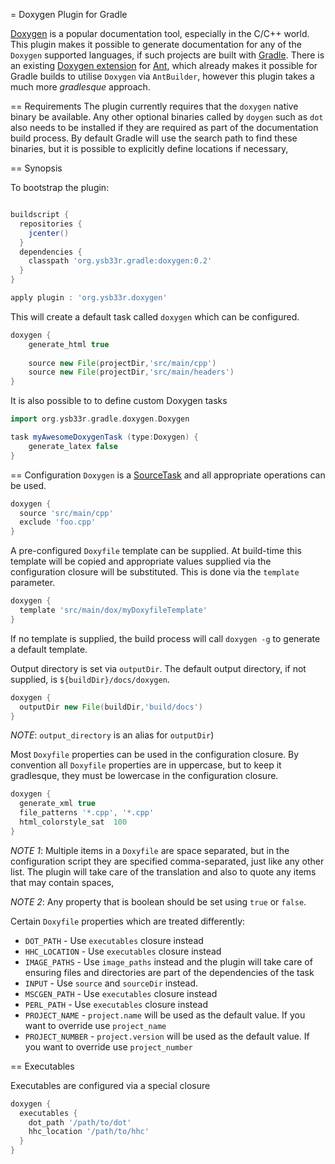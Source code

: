 = Doxygen Plugin for Gradle

[Doxygen](http://www.doxygen.org) is a popular documentation tool, especially in the C/C++ world. This plugin makes
it possible to generate documentation for any of the ```Doxygen``` supported languages, if such projects are built with
[Gradle](http://www.gradle.org). There is an existing [Doxygen extension](***) for [Ant](http://ant.apache.org), which already 
makes it possible for Gradle builds to utilise ```Doxygen``` via ```AntBuilder```, however this plugin takes a much more 
_gradlesque_ approach.

== Requirements
The plugin currently requires that the ```doxygen``` native binary be available. Any other optional binaries called by
```doygen``` such as ```dot``` also needs to be installed if they are required as part of the documentation build process.
By default Gradle will use the search path to find these binaries, but it is possible to explicitly define locations
 if necessary,
 
== Synopsis

To bootstrap the plugin:

```groovy

buildscript { 
  repositories {
	jcenter()
  }  
  dependencies {
    classpath 'org.ysb33r.gradle:doxygen:0.2'
  }
}

apply plugin : 'org.ysb33r.doxygen'
```

This will create a default task called ```doxygen``` which can be configured.

```groovy
doxygen {
    generate_html true
    
    source new File(projectDir,'src/main/cpp')
    source new File(projectDir,'src/main/headers')
}
```

It is also possible to to define custom Doxygen tasks

```groovy
import org.ysb33r.gradle.doxygen.Doxygen

task myAwesomeDoxygenTask (type:Doxygen) {
    generate_latex false
}
```

== Configuration
```Doxygen``` is a [SourceTask](***) and all appropriate operations can be used. 

```groovy
doxygen {
  source 'src/main/cpp'
  exclude 'foo.cpp'
}
```

A pre-configured ```Doxyfile``` template can be supplied. At build-time this template will be copied and appropriate
values supplied via the configuration closure will be substituted. This is done via the ```template``` parameter.

```groovy
doxygen {
  template 'src/main/dox/myDoxyfileTemplate'
}
```

If no template is supplied, the build process will call ```doxygen -g``` to generate a default template.

Output directory is set via ```outputDir```. The default output directory, if not supplied, is ```${buildDir}/docs/doxygen```.

```groovy
doxygen {
  outputDir new File(buildDir,'build/docs')
}
```

*NOTE*: ```output_directory``` is an alias for ```outputDir```)

Most ```Doxyfile``` properties can be used in the configuration closure. By convention all ```Doxyfile``` properties are 
in uppercase, but to keep it gradlesque, they must be lowercase in the configuration closure.

```groovy
doxygen {
  generate_xml true
  file_patterns '*.cpp', '*.cpp'
  html_colorstyle_sat  100
}
```

*NOTE 1*: Multiple items in a ```Doxyfile``` are space separated, but in the configuration script they are specified
comma-separated, just like any other list. The plugin will take care of the translation and also to quote any items
that may contain spaces,

*NOTE 2*: Any property that is boolean should be set using ```true``` or ```false```.


Certain ```Doxyfile``` properties which are treated differently:

* ```DOT_PATH``` - Use ```executables``` closure instead
* ```HHC_LOCATION``` - Use ```executables``` closure instead
* ```IMAGE_PATHS``` - Use ```image_paths``` instead and the plugin will take care of ensuring files and directories are
part of the dependencies of the task
* ```INPUT``` - Use ```source``` and ```sourceDir``` instead.
* ```MSCGEN_PATH``` - Use ```executables``` closure instead
* ```PERL_PATH``` - Use ```executables``` closure instead
* ```PROJECT_NAME``` - ```project.name``` will be used as the default value. If you want to override use ```project_name```
* ```PROJECT_NUMBER``` - ```project.version``` will be used as the default value. If you want to override use ```project_number```

== Executables

Executables are configured via a special closure 

```groovy
doxygen {
  executables {
    dot_path '/path/to/dot'
    hhc_location '/path/to/hhc'    
  }
}
```
